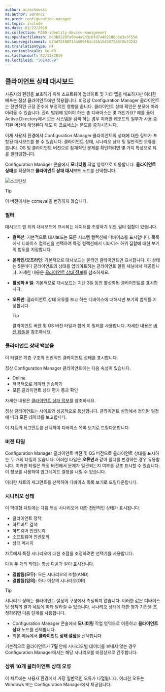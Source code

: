 ```yaml
---
author: aczechowski
ms.author: aaroncz
ms.prod: configuration-manager
ms.topic: include
ms.date: 01/22/2019
ms.collection: M365-identity-device-management
ms.openlocfilehash: ba3b8229fa9be4a9b3c8fd7a402186b3e3a3f550
ms.sourcegitcommit: 874d78f08714a509f61c52b154387268f5b73242
ms.translationtype: HT
ms.contentlocale: ko-KR
ms.lasthandoff: 02/12/2019
ms.locfileid: "56143079"
---
```

## <a name="bkmk_health"></a> 클라이언트 상태 대시보드
<!--3599209-->

사용자의 환경을 보호하기 위해 소프트웨어 업데이트 및 기타 앱을 배포하지만 이러한 배포는 정상 클라이언트에만 적용됩니다. 비정상 Configuration Manager 클라이언트는 전반적인 규정 준수에 부정적인 영향을 줍니다. 클라이언트 상태 확인은 분모에 따라 어려울 수 있습니다. 관리 범위에 있어야 하는 총 디바이스는 몇 개인가요? 예를 들어 Active Directory에서 모든 시스템을 검색 하는 경우 이러한 레코드의 일부가 사용 중지된 머신에 해당된다 해도 이 프로세스는 분모를 증가시킵니다. 

이제 사용자 환경에서 Configuration Manager 클라이언트의 상태에 대한 정보가 포함된 대시보드를 볼 수 있습니다. 클라이언트 상태, 시나리오 상태 및 일반적인 오류를 봅니다. OS 및 클라이언트 버전으로 잠재적인 문제를 확인하려면 몇 가지 특성으로 뷰를 필터링합니다. 

Configuration Manager 콘솔에서 **모니터링** 작업 영역으로 이동합니다. **클라이언트 상태**를 확장하고 **클라이언트 상태 대시보드** 노드를 선택합니다. 

![스크린샷](../../media/3599209-client-health-dashboard.png)

> [!Tip]  
> 이 버전에서는 ccmeval을 변경하지 않습니다.  


### <a name="filters"></a>필터

대시보드 맨 위의 대시보드에 표시되는 데이터를 조정하기 위한 필터 집합이 있습니다.

- **컬렉션**: 기본적으로 대시보드는 모든 시스템 컬렉션에 디바이스를 표시합니다. 목록에서 디바이스 컬렉션을 선택하여 특정 컬렉션에서 디바이스 하위 집합에 대한 보기의 범위를 지정합니다.  

- **온라인/오프라인**: 기본적으로 대시보드는 온라인 클라이언트만 표시합니다. 이 상태는 5분마다 클라이언트의 상태를 업데이트하는 클라이언트 알림 채널에서 제공됩니다. 자세한 내용은 [클라이언트 상태 정보](/sccm/core/clients/manage/monitor-clients#bkmk_about)를 참조하세요.  

- **활성화 \# 일**: 기본적으로 대시보드는 지난 3일 동안 활성화된 클라이언트를 표시합니다.  

- **오류만**: 클라이언트 상태 오류를 보고 하는 디바이스에 대해서만 보기의 범위를 지정합니다.  

    > [!Tip]  
    > 클라이언트 버전 및 OS 버전 타일과 함께 이 필터를 사용합니다. 자세한 내용은 [버전 타일](#version-tiles)을 참조하세요. 


### <a name="client-health-percentage"></a>클라이언트 상태 백분율

이 타일은 계층 구조의 전반적인 클라이언트 상태를 표시합니다. 

정상 Configuration Manager 클라이언트에는 다음 속성이 있습니다. 
- Online  
- 적극적으로 데이터 전송하기  
- 모든 클라이언트 상태 평가 통과 확인  

자세한 내용은 [클라이언트 상태 정보](/sccm/core/clients/manage/monitor-clients#bkmk_about)를 참조하세요.

정상 클라이언트는 사이트와 성공적으로 통신합니다. 클라이언트 설정에서 정의된 일정에 따라 모든 데이터를 보고합니다.

이 차트의 세그먼트를 선택하여 디바이스 목록 보기로 드릴다운합니다.


### <a name="version-tiles"></a>버전 타일

Configuration Manager 클라이언트 버전 및 OS 버전으로 클라이언트 상태를 표시하는 두 개의 타일이 있습니다. 이러한 타일은 **오류만**과 같이 필터를 변경하는 경우 유용합니다. 이러한 타일은 특정 버전에서 문제가 일관되는지 여부를 강조 표시할 수 있습니다. 이 정보를 사용하여 업그레이드 결정을 내릴 수 있습니다. 

이러한 차트의 세그먼트를 선택하여 디바이스 목록 보기로 드릴다운합니다.


### <a name="scenario-health"></a>시나리오 상태

이 막대형 차트에는 다음 핵심 시나리오에 대한 전반적인 상태가 표시됩니다. 
- 클라이언트 정책
- 하트비트 검색
- 하드웨어 인벤토리
- 소프트웨어 인벤토리
- 상태 메시지

차트에서 특정 시나리오에 대한 초점을 조정하려면 선택기를 사용합니다. 

다음 두 개의 막대는 항상 다음과 같이 표시됩니다.

- **결합됨(모두)**: 모든 시나리오의 조합(AND)  
- **결합됨(임의)**: 하나 이상의 시나리오(OR)

> [!Tip]  
> 시나리오 상태는 클라이언트 설정의 구성에서 측정되지 않습니다. 이러한 값은 디바이스당 정책의 결과 세트에 따라 달라질 수 있습니다. 시나리오 상태에 대한 평가 기간을 조정하려면 다음 단계를 사용합니다.
> - Configuration Manager 콘솔에서 **모니터링** 작업 영역으로 이동하고 **클라이언트 상태** 노드를 선택합니다.  
> - 리본 메뉴에서 **클라이언트 상태 설정**을 선택합니다.  
> 
> 기본적으로 클라이언트가 **7일** 안에 시나리오별 데이터를 보내지 않는 경우 Configuration Manager에서는 해당 시나리오를 비정상으로 간주합니다.


### <a name="top-10-client-health-failures"></a>상위 10개 클라이언트 상태 오류

이 차트에는 사용자 환경에서 가장 일반적인 오류가 나열됩니다. 이러한 오류는 Windows 또는 Configuration Manager에서 제공됩니다. 

<!-- The following list includes some of the more common failures overall:

#### Failure 1 title
Failure 1 description

Solution for failure 1 -->
